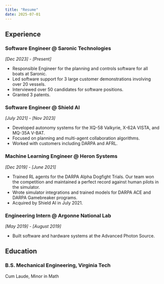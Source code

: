 ```yaml
---
title: "Resume"
date: 2025-07-01
---
```


## Experience
### Software Engineer @ Saronic Technologies
*[Dec 2023] - [Present]*
- Responsible Engineer for the planning and controls software for all boats at Saronic.
- Led software support for 3 large customer demonstrations involving over 20 vessels.
- Interviewed over 50 candidates for software positions.
- Granted 3 patents.

### Software Engineer @ Shield AI
*[July 2021] - [Nov 2023]*
- Developed autonomy systems for the XQ-58 Valkyrie, X-62A VISTA, and MQ-35A V-BAT.
- Focused on planning and multi-agent collaboration algorithms.
- Worked with customers including DARPA and AFRL.

### Machine Learning Engineer @ Heron Systems
*[Dec 2019] - [June 2021]*
- Trained RL agents for the DARPA Alpha Dogfight Trials. Our team won the competition and maintained a perfect record against human pilots in the simulator.
- Wrote simulator integrations and trained models for DARPA ACE and DARPA Gamebreaker programs.
- Acquired by Shield AI in July 2021.

### Engineering Intern @ Argonne National Lab
*[May 2019] - [August 2019]*
- Built software and hardware systems at the Advanced Photon Source.

## Education
### B.S. Mechanical Engineering, Virginia Tech
Cum Laude, Minor in Math
